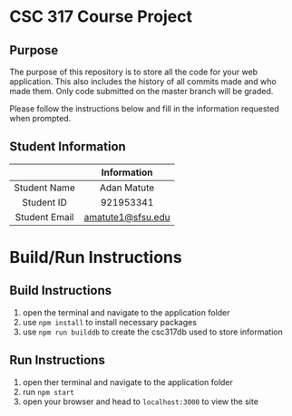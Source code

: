 # CSC 317 Course Project

## Purpose

The purpose of this repository is to store all the code for your web application. This also includes the history of all commits made and who made them. Only code submitted on the master branch will be graded.

Please follow the instructions below and fill in the information requested when prompted.

## Student Information

|               | Information   |
|:-------------:|:-------------:|
| Student Name  | Adan Matute     |
| Student ID    | 921953341       |
| Student Email | amatute1@sfsu.edu    |



# Build/Run Instructions

## Build Instructions
1. open the terminal and navigate to the application folder
2. use `npm install` to install necessary packages
3. use `npm run builddb` to create the csc317db used to store information

## Run Instructions
1. open ther terminal and navigate to the application folder
2. run `npm start`
3. open your browser and head to `localhost:3000` to view the site
